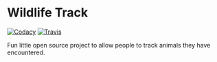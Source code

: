 # Wildlife Track
[![Codacy](https://img.shields.io/codacy/d15e8e2c0c37458ba99a18ea95985ba5.svg?style=flat-square)]()
[![Travis](https://img.shields.io/travis/joyent/node.svg?style=flat-square)](https://travis-ci.org/code-dad/wildlife-track)

Fun little open source project to allow people to track animals they have encountered.
